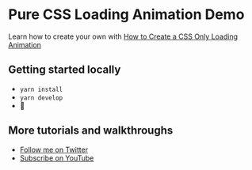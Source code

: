 # Pure CSS Loading Animation Demo

Learn how to create your own with [How to Create a CSS Only Loading Animation](https://www.youtube.com/watch?v=auyZWWjXJCo)

## Getting started locally
* `yarn install`
* `yarn develop`
* 🚀

## More tutorials and walkthroughs
* [Follow me on Twitter](https://twitter.com/colbyfayock)
* [Subscribe on YouTube](https://www.youtube.com/colbyfayock)
